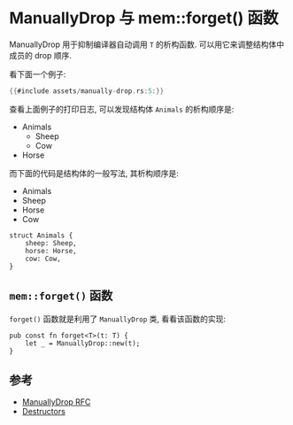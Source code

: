 # ManuallyDrop 与 mem::forget() 函数

ManuallyDrop<T> 用于抑制编译器自动调用 `T` 的析构函数. 可以用它来调整结构体中成员的 drop 顺序.

看下面一个例子:

```rust
{{#include assets/manually-drop.rs:5:}}
```

查看上面例子的打印日志, 可以发现结构体 `Animals` 的析构顺序是:

- Animals
    - Sheep
    - Cow
- Horse

而下面的代码是结构体的一般写法, 其析构顺序是:

- Animals
- Sheep
- Horse
- Cow

```rust, ignore
struct Animals {
    sheep: Sheep,
    horse: Horse,
    cow: Cow,
}
```

## `mem::forget()` 函数

`forget()` 函数就是利用了 `ManuallyDrop` 类, 看看该函数的实现:

```rust, ignore
pub const fn forget<T>(t: T) {
    let _ = ManuallyDrop::new(t);
}
```

## 参考

- [ManuallyDrop RFC](https://rust-lang.github.io/rfcs/1860-manually-drop.html)
- [Destructors](https://doc.rust-lang.org/reference/destructors.html)
